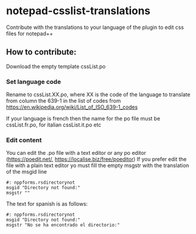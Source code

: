 # notepad-csslist-translations
Contribute with the translations to your language of the plugin to edit css files for notepad++

## How to contribute:
Download the empty template cssList.po
### Set language code
Rename to cssList.XX.po, where XX is the code of the language to translate from column the 639-1 in the list of codes from https://en.wikipedia.org/wiki/List_of_ISO_639-1_codes

If your language is french then the name for the po file must be cssList.fr.po, for italian cssList.it.po etc

### Edit content
You can edit the .po file with a text editor or any po editor (https://poedit.net/, https://localise.biz/free/poeditor)
If you prefer edit the file with a plain text editor yo must fill the empty msgstr with the translation of the msgid line

    #: nppforms.rsdirectorynot
    msgid "Directory not found:"
    msgstr ""

The text for spanish is as follows:

    #: nppforms.rsdirectorynot
    msgid "Directory not found:"
    msgstr "No se ha encontrado el directorio:"
